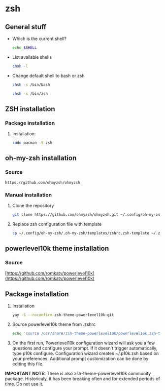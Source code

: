 # zsh

## General stuff

- Which is the current shell?

  ```bash
  echo $SHELL
  ```

- List available shells

  ```bash
  chsh -l
  ```

- Change default shell to bash or zsh

  ```bash
  chsh -s /bin/bash
  ```

  ```bash
  chsh -s /bin/zsh
  ```

## ZSH installation

### Package installation

1. Installation:

   ```bash
   sudo pacman -S zsh
   ```

## oh-my-zsh installation

### Source

`https://github.com/ohmyzsh/ohmyzsh`

### Manual installation

1. Clone the repository

   ```bash
   git clone https://github.com/ohmyzsh/ohmyzsh.git ~/.config/oh-my-zsh/.oh-my-zsh
   ```

2. Replace zsh configuration file with template

    ```bash
    cp ~/.config/oh-my-zsh/.oh-my-zsh/templates/zshrc.zsh-template ~/.zshrc
    ```

## powerlevel10k theme installation

### Source

[https://github.com/romkatv/powerlevel10k](https://github.com/romkatv/powerlevel10k)

## Package installation

1. Installation

   ```bash
   yay -S --noconfirm zsh-theme-powerlevel10k-git
   ```

2. Source powerlevel10k theme from .zshrc

   ```bash
   echo 'source /usr/share/zsh-theme-powerlevel10k/powerlevel10k.zsh-theme' >>~/.zshrc
   ```

3. On the first run, Powerlevel10k configuration wizard will ask you a few questions and configure your prompt. If it doesn't trigger automatically, type p10k configure. Configuration wizard creates ~/.p10k.zsh based on your preferences. Additional prompt customization can be done by editing this file.

**IMPORTANT NOTE:** There is also zsh-theme-powerlevel10k community package. Historicaly, it has been breaking often and for extended periods of time. Do not use it.
